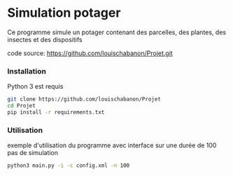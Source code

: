 # Simulation potager

Ce programme simule un potager contenant des parcelles, des plantes, des insectes et des dispositifs

code source: https://github.com/louischabanon/Projet.git

### Installation
Python 3 est requis

```bash
git clone https://github.com/louischabanon/Projet
cd Projet
pip install -r requirements.txt
```

### Utilisation

exemple d'utilisation du programme avec interface sur une durée de 100 pas de simulation
```bash
python3 main.py -i -c config.xml -n 100
```